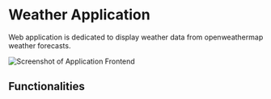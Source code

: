# Weather Application

Web application is dedicated to display weather data from openweathermap weather forecasts.

![Screenshot of Application Frontend](https://ibb.co/ZH0smnc/Screenshot_2021-04-15_at_11.08.19_AM.png)

## Functionalities
